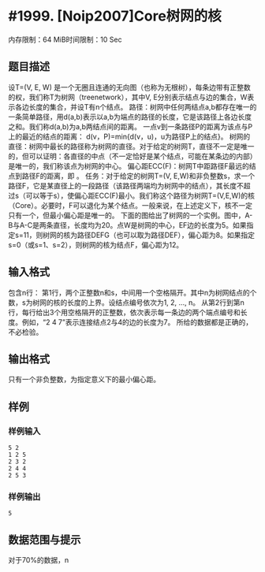# #1999. [Noip2007]Core树网的核

内存限制：64 MiB时间限制：10 Sec

## 题目描述

设T=(V, E, W) 是一个无圈且连通的无向图（也称为无根树），每条边带有正整数的权，我们称T为树网（treenetwork），其中V, E分别表示结点与边的集合，W表示各边长度的集合，并设T有n个结点。
路径：树网中任何两结点a,b都存在唯一的一条简单路径，用d(a,b)表示以a,b为端点的路径的长度，它是该路径上各边长度之和。我们称d(a,b)为a,b两结点间的距离。
一点v到一条路径P的距离为该点与P上的最近的结点的距离：
d(v，P)=min{d(v，u)，u为路径P上的结点}。
树网的直径：树网中最长的路径称为树网的直径。对于给定的树网T，直径不一定是唯一的，但可以证明：各直径的中点（不一定恰好是某个结点，可能在某条边的内部）是唯一的，我们称该点为树网的中心。
偏心距ECC(F)：树网T中距路径F最远的结点到路径F的距离，即
 。
任务：对于给定的树网T=(V, E,W)和非负整数s，求一个路径F，它是某直径上的一段路径（该路径两端均为树网中的结点），其长度不超过s（可以等于s），使偏心距ECC(F)最小。我们称这个路径为树网T=(V,E,W)的核（Core）。必要时，F可以退化为某个结点。一般来说，在上述定义下，核不一定只有一个，但最小偏心距是唯一的。
下面的图给出了树网的一个实例。图中，A-B与A-C是两条直径，长度均为20。点W是树网的中心，EF边的长度为5。如果指定s=11，则树网的核为路径DEFG（也可以取为路径DEF），偏心距为8。如果指定s=0（或s=1、s=2），则树网的核为结点F，偏心距为12。



## 输入格式

包含n行：
第1行，两个正整数n和s，中间用一个空格隔开。其中n为树网结点的个数，s为树网的核的长度的上界。设结点编号依次为1, 2, ..., n。
从第2行到第n行，每行给出3个用空格隔开的正整数，依次表示每一条边的两个端点编号和长度。例如，“2 4 7”表示连接结点2与4的边的长度为7。
所给的数据都是正确的，不必检验。

## 输出格式

只有一个非负整数，为指定意义下的最小偏心距。


## 样例

### 样例输入

    
    5 2
    1 2 5
    2 3 2
    2 4 4
    2 5 3
    
    

### 样例输出

    
    5
    

## 数据范围与提示

对于70%的数据，n

